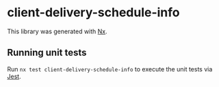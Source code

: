 # client-delivery-schedule-info

This library was generated with [Nx](https://nx.dev).

## Running unit tests

Run `nx test client-delivery-schedule-info` to execute the unit tests via [Jest](https://jestjs.io).
